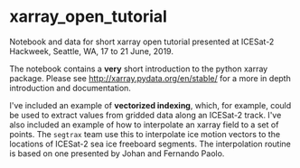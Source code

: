 # xarray_open_tutorial

Notebook and data for short xarray open tutorial presented at ICESat-2 Hackweek, Seattle, WA, 17 to 21 June, 2019.

The notebook contains a **very** short introduction to the python xarray package.  Please see 
http://xarray.pydata.org/en/stable/ for a more in depth introduction and documentation.

I've included an example of **vectorized indexing**, which, for example, could be used to extract values from gridded data
along an ICESat-2 track.  I've also included an example of how to interpolate an xarray field to a set of points.  The 
`segtrax` team use this to interpolate ice motion vectors to the locations of ICESat-2 sea ice freeboard segments.  The 
interpolation routine is based on one presented by Johan and Fernando Paolo.
